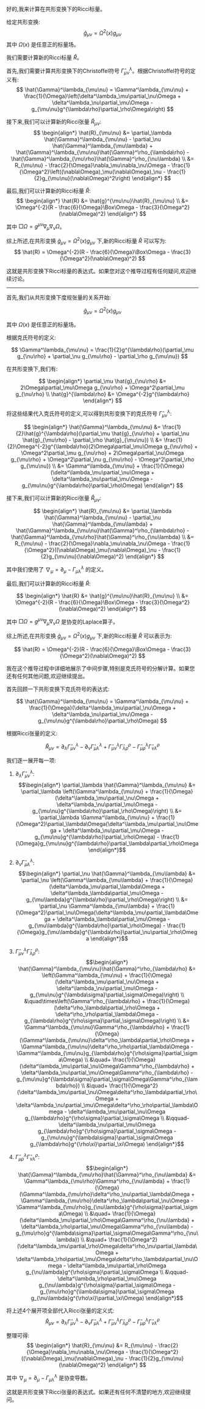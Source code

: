 好的,我来计算在共形变换下的Ricci标量。

给定共形变换:
$$
\hat{g}_{\mu\nu} = \Omega^2(x) g_{\mu\nu}
$$
其中 $\Omega(x)$ 是任意正的标量场。

我们需要计算新的Ricci标量 $\hat{R}$。

首先,我们需要计算共形变换下的Christoffel符号 $\hat{\Gamma}^\lambda_{\mu\nu}$。根据Christoffel符号的定义有:
$$
\hat{\Gamma}^\lambda_{\mu\nu} = \Gamma^\lambda_{\mu\nu} + \frac{1}{\Omega}\left(\delta^\lambda_\mu\partial_\nu\Omega + \delta^\lambda_\nu\partial_\mu\Omega - g_{\mu\nu}g^{\lambda\rho}\partial_\rho\Omega\right)
$$

接下来,我们可以计算新的Ricci张量 $\hat{R}_{\mu\nu}$:
$$
\begin{align*}
\hat{R}_{\mu\nu} &= \partial_\lambda \hat{\Gamma}^\lambda_{\mu\nu} - \partial_\nu \hat{\Gamma}^\lambda_{\mu\lambda} + \hat{\Gamma}^\lambda_{\mu\nu}\hat{\Gamma}^\rho_{\lambda\rho} - \hat{\Gamma}^\lambda_{\mu\rho}\hat{\Gamma}^\rho_{\nu\lambda} \\
&= R_{\mu\nu} - \frac{2}{\Omega}\nabla_\mu\nabla_\nu\Omega - \frac{1}{\Omega^2}\left((\nabla\Omega)_\mu(\nabla\Omega)_\nu - \frac{1}{2}g_{\mu\nu}(\nabla\Omega)^2\right)
\end{align*}
$$

最后,我们可以计算新的Ricci标量 $\hat{R}$:
$$
\begin{align*}
\hat{R} &= \hat{g}^{\mu\nu}\hat{R}_{\mu\nu} \\
&= \Omega^{-2}(R - \frac{6}{\Omega}\Box\Omega - \frac{3}{\Omega^2}(\nabla\Omega)^2)
\end{align*}
$$

其中 $\Box\Omega = g^{\mu\nu}\nabla_\mu\nabla_\nu\Omega$。

综上所述,在共形变换 $\hat{g}_{\mu\nu} = \Omega^2(x)g_{\mu\nu}$ 下,新的Ricci标量 $\hat{R}$ 可以写为:
$$
\hat{R} = \Omega^{-2}(R - \frac{6}{\Omega}\Box\Omega - \frac{3}{\Omega^2}(\nabla\Omega)^2)
$$

这就是共形变换下Ricci标量的表达式。如果您对这个推导过程有任何疑问,欢迎继续讨论。

---

首先,我们从共形变换下度规张量的关系开始:

$$
\hat{g}_{\mu\nu} = \Omega^2(x) g_{\mu\nu}
$$

其中 $\Omega(x)$ 是任意正的标量场。

根据克氏符号的定义:

$$
\Gamma^\lambda_{\mu\nu} = \frac{1}{2}g^{\lambda\rho}(\partial_\mu g_{\nu\rho} + \partial_\nu g_{\mu\rho} - \partial_\rho g_{\mu\nu})
$$

在共形变换下,我们有:

$$
\begin{align*}
\partial_\mu \hat{g}_{\nu\rho} &= 2\Omega\partial_\mu\Omega g_{\nu\rho} + \Omega^2\partial_\mu g_{\nu\rho} \\
\hat{g}^{\lambda\rho} &= \Omega^{-2}g^{\lambda\rho}
\end{align*}
$$

将这些结果代入克氏符号的定义,可以得到共形变换下的克氏符号 $\hat{\Gamma}^\lambda_{\mu\nu}$:

$$
\begin{align*}
\hat{\Gamma}^\lambda_{\mu\nu} &= \frac{1}{2}\hat{g}^{\lambda\rho}(\partial_\mu \hat{g}_{\nu\rho} + \partial_\nu \hat{g}_{\mu\rho} - \partial_\rho \hat{g}_{\mu\nu}) \\
                           &= \frac{1}{2}\Omega^{-2}g^{\lambda\rho}(2\Omega\partial_\mu\Omega g_{\nu\rho} + \Omega^2\partial_\mu g_{\nu\rho} + 2\Omega\partial_\nu\Omega g_{\mu\rho} + \Omega^2\partial_\nu g_{\mu\rho} - \Omega^2\partial_\rho g_{\mu\nu}) \\
                           &= \Gamma^\lambda_{\mu\nu} + \frac{1}{\Omega}(\delta^\lambda_\mu\partial_\nu\Omega + \delta^\lambda_\nu\partial_\mu\Omega - g_{\mu\nu}g^{\lambda\rho}\partial_\rho\Omega)
\end{align*}
$$

接下来,我们可以计算新的Ricci张量 $\hat{R}_{\mu\nu}$:

$$
\begin{align*}
\hat{R}_{\mu\nu} &= \partial_\lambda \hat{\Gamma}^\lambda_{\mu\nu} - \partial_\nu \hat{\Gamma}^\lambda_{\mu\lambda} + \hat{\Gamma}^\lambda_{\mu\nu}\hat{\Gamma}^\rho_{\lambda\rho} - \hat{\Gamma}^\lambda_{\mu\rho}\hat{\Gamma}^\rho_{\nu\lambda} \\
&= R_{\mu\nu} - \frac{2}{\Omega}\nabla_\mu\nabla_\nu\Omega - \frac{1}{\Omega^2}((\nabla\Omega)_\mu(\nabla\Omega)_\nu - \frac{1}{2}g_{\mu\nu}(\nabla\Omega)^2)
\end{align*}
$$

其中我们使用了 $\nabla_\mu = \partial_\mu - \Gamma^\lambda_{\mu\lambda}$ 的定义。

最后,我们可以计算新的Ricci标量 $\hat{R}$:

$$
\begin{align*}
\hat{R} &= \hat{g}^{\mu\nu}\hat{R}_{\mu\nu} \\
       &= \Omega^{-2}(R - \frac{6}{\Omega}\Box\Omega - \frac{3}{\Omega^2}(\nabla\Omega)^2)
\end{align*}
$$

其中 $\Box\Omega = g^{\mu\nu}\nabla_\mu\nabla_\nu\Omega$ 是协变的Laplace算子。

综上所述,在共形变换 $\hat{g}_{\mu\nu} = \Omega^2(x)g_{\mu\nu}$ 下,新的Ricci标量 $\hat{R}$ 可以表示为:

$$
\hat{R} = \Omega^{-2}(R - \frac{6}{\Omega}\Box\Omega - \frac{3}{\Omega^2}(\nabla\Omega)^2)
$$

我在这个推导过程中详细地展示了中间步骤,特别是克氏符号的分解计算。如果您还有任何其他问题,欢迎继续提出。

首先回顾一下共形变换下克氏符号的表达式:

$$
\hat{\Gamma}^\lambda_{\mu\nu} = \Gamma^\lambda_{\mu\nu} + \frac{1}{\Omega}(\delta^\lambda_\mu\partial_\nu\Omega + \delta^\lambda_\nu\partial_\mu\Omega - g_{\mu\nu}g^{\lambda\rho}\partial_\rho\Omega)
$$

根据Ricci张量的定义:

$$
\hat{R}_{\mu\nu} = \partial_\lambda \hat{\Gamma}^\lambda_{\mu\nu} - \partial_\nu \hat{\Gamma}^\lambda_{\mu\lambda} + \hat{\Gamma}^\lambda_{\mu\nu}\hat{\Gamma}^\rho_{\lambda\rho} - \hat{\Gamma}^\lambda_{\mu\rho}\hat{\Gamma}^\rho_{\nu\lambda}
$$

我们逐一展开每一项:

1. $\partial_\lambda \hat{\Gamma}^\lambda_{\mu\nu}$:
   $$\begin{align*}
   \partial_\lambda \hat{\Gamma}^\lambda_{\mu\nu} &= \partial_\lambda \left(\Gamma^\lambda_{\mu\nu} + \frac{1}{\Omega}(\delta^\lambda_\mu\partial_\nu\Omega + \delta^\lambda_\nu\partial_\mu\Omega - g_{\mu\nu}g^{\lambda\rho}\partial_\rho\Omega)\right) \\
   &= \partial_\lambda \Gamma^\lambda_{\mu\nu} + \frac{1}{\Omega^2}\partial_\lambda\Omega(\delta^\lambda_\mu\partial_\nu\Omega + \delta^\lambda_\nu\partial_\mu\Omega - g_{\mu\nu}g^{\lambda\rho}\partial_\rho\Omega) - \frac{1}{\Omega}g_{\mu\nu}g^{\lambda\rho}\partial_\lambda\partial_\rho\Omega
   \end{align*}$$

2. $\partial_\nu \hat{\Gamma}^\lambda_{\mu\lambda}$:
   $$\begin{align*}
   \partial_\nu \hat{\Gamma}^\lambda_{\mu\lambda} &= \partial_\nu \left(\Gamma^\lambda_{\mu\lambda} + \frac{1}{\Omega}(\delta^\lambda_\mu\partial_\lambda\Omega + \delta^\lambda_\lambda\partial_\mu\Omega - g_{\mu\lambda}g^{\lambda\rho}\partial_\rho\Omega)\right) \\
   &= \partial_\nu \Gamma^\lambda_{\mu\lambda} + \frac{1}{\Omega^2}\partial_\nu\Omega(\delta^\lambda_\mu\partial_\lambda\Omega + \delta^\lambda_\lambda\partial_\mu\Omega - g_{\mu\lambda}g^{\lambda\rho}\partial_\rho\Omega) - \frac{1}{\Omega}g_{\mu\lambda}g^{\lambda\rho}\partial_\nu\partial_\rho\Omega
   \end{align*}$$

3. $\hat{\Gamma}^\lambda_{\mu\nu}\hat{\Gamma}^\rho_{\lambda\rho}$:
   $$\begin{align*}
   \hat{\Gamma}^\lambda_{\mu\nu}\hat{\Gamma}^\rho_{\lambda\rho} &= \left(\Gamma^\lambda_{\mu\nu} + \frac{1}{\Omega}(\delta^\lambda_\mu\partial_\nu\Omega + \delta^\lambda_\nu\partial_\mu\Omega - g_{\mu\nu}g^{\lambda\sigma}\partial_\sigma\Omega)\right) \\
   &\quad\times\left(\Gamma^\rho_{\lambda\rho} + \frac{1}{\Omega}(\delta^\rho_\lambda\partial_\rho\Omega + \delta^\rho_\rho\partial_\lambda\Omega - g_{\lambda\rho}g^{\rho\sigma}\partial_\sigma\Omega)\right) \\
   &= \Gamma^\lambda_{\mu\nu}\Gamma^\rho_{\lambda\rho} + \frac{1}{\Omega}(\Gamma^\lambda_{\mu\nu}\delta^\rho_\lambda\partial_\rho\Omega + \Gamma^\lambda_{\mu\nu}\delta^\rho_\rho\partial_\lambda\Omega - \Gamma^\lambda_{\mu\nu}g_{\lambda\rho}g^{\rho\sigma}\partial_\sigma\Omega) \\
   &\quad+ \frac{1}{\Omega}(\delta^\lambda_\mu\partial_\nu\Omega\Gamma^\rho_{\lambda\rho} + \delta^\lambda_\nu\partial_\mu\Omega\Gamma^\rho_{\lambda\rho} - g_{\mu\nu}g^{\lambda\sigma}\partial_\sigma\Omega\Gamma^\rho_{\lambda\rho}) \\
   &\quad+ \frac{1}{\Omega^2}(\delta^\lambda_\mu\partial_\nu\Omega\delta^\rho_\lambda\partial_\rho\Omega + \delta^\lambda_\nu\partial_\mu\Omega\delta^\rho_\rho\partial_\lambda\Omega - \delta^\lambda_\mu\partial_\nu\Omega g_{\lambda\rho}g^{\rho\sigma}\partial_\sigma\Omega \\
   &\qquad- \delta^\lambda_\nu\partial_\mu\Omega g_{\lambda\rho}g^{\rho\sigma}\partial_\sigma\Omega - g_{\mu\nu}g^{\lambda\sigma}\partial_\sigma\Omega g_{\lambda\rho}g^{\rho\xi}\partial_\xi\Omega)
   \end{align*}$$

4. $\hat{\Gamma}^\lambda_{\mu\rho}\hat{\Gamma}^\rho_{\nu\lambda}$:
   $$\begin{align*}
   \hat{\Gamma}^\lambda_{\mu\rho}\hat{\Gamma}^\rho_{\nu\lambda} &= \Gamma^\lambda_{\mu\rho}\Gamma^\rho_{\nu\lambda} + \frac{1}{\Omega}(\Gamma^\lambda_{\mu\rho}\delta^\rho_\nu\partial_\lambda\Omega + \Gamma^\lambda_{\mu\rho}\delta^\rho_\lambda\partial_\nu\Omega - \Gamma^\lambda_{\mu\rho}g_{\nu\lambda}g^{\rho\sigma}\partial_\sigma\Omega) \\
   &\quad+ \frac{1}{\Omega}(\delta^\lambda_\mu\partial_\rho\Omega\Gamma^\rho_{\nu\lambda} + \delta^\lambda_\rho\partial_\mu\Omega\Gamma^\rho_{\nu\lambda} - g_{\mu\rho}g^{\lambda\sigma}\partial_\sigma\Omega\Gamma^\rho_{\nu\lambda}) \\
   &\quad+ \frac{1}{\Omega^2}(\delta^\lambda_\mu\partial_\rho\Omega\delta^\rho_\nu\partial_\lambda\Omega + \delta^\lambda_\rho\partial_\mu\Omega\delta^\rho_\lambda\partial_\nu\Omega - \delta^\lambda_\mu\partial_\rho\Omega g_{\nu\lambda}g^{\rho\sigma}\partial_\sigma\Omega \\
   &\qquad- \delta^\lambda_\rho\partial_\mu\Omega g_{\nu\lambda}g^{\rho\sigma}\partial_\sigma\Omega - g_{\mu\rho}g^{\lambda\sigma}\partial_\sigma\Omega g_{\nu\lambda}g^{\rho\xi}\partial_\xi\Omega)
   \end{align*}$$

将上述4个展开项全部代入Ricci张量的定义式:
$$
\hat{R}_{\mu\nu} = \partial_\lambda \hat{\Gamma}^\lambda_{\mu\nu} - \partial_\nu \hat{\Gamma}^\lambda_{\mu\lambda} + \hat{\Gamma}^\lambda_{\mu\nu}\hat{\Gamma}^\rho_{\lambda\rho} - \hat{\Gamma}^\lambda_{\mu\rho}\hat{\Gamma}^\rho_{\nu\lambda}
$$

整理可得:
$$
\begin{align*}
\hat{R}_{\mu\nu} &= R_{\mu\nu} - \frac{2}{\Omega}\nabla_\mu\nabla_\nu\Omega - \frac{1}{\Omega^2}((\nabla\Omega)_\mu(\nabla\Omega)_\nu - \frac{1}{2}g_{\mu\nu}(\nabla\Omega)^2)
\end{align*}
$$

其中 $\nabla_\mu = \partial_\mu - \Gamma^\lambda_{\mu\lambda}$ 是协变导数。

这就是共形变换下Ricci张量的表达式。如果还有任何不清楚的地方,欢迎继续提问。
